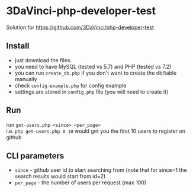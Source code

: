 # 3DaVinci-php-developer-test
Solution for https://github.com/3DaVinci/php-developer-test
## Install
- just download the files.
- you need to have MySQL (tested vs 5.7) and PHP (tested vs 7.2)
- you can run `create_db.php` if you don't want to create the db/table manually
- check `config-example.php` for config example
- settings are stored in `config.php` file (you will need to create it)
## Run
run `get-users.php <since> <per_page>` <br />
i.e. `php get-users.php 0 10` would get you the first 10 users to register on github

## CLI parameters
- `since` - github user id to start searching from (note that for since=1 the search results would start from id=2)
- `per_page` - the number of users per request (max 100)

